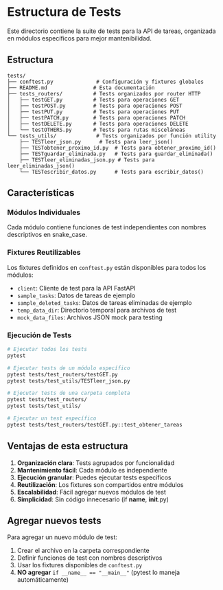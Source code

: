 # Estructura de Tests

Este directorio contiene la suite de tests para la API de tareas, organizada en módulos específicos para mejor mantenibilidad.

## Estructura

```
tests/
├── conftest.py              # Configuración y fixtures globales
├── README.md               # Esta documentación
├── tests_routers/          # Tests organizados por router HTTP
│   ├── testGET.py          # Tests para operaciones GET
│   ├── testPOST.py         # Tests para operaciones POST
│   ├── testPUT.py          # Tests para operaciones PUT
│   ├── testPATCH.py        # Tests para operaciones PATCH
│   ├── testDELETE.py       # Tests para operaciones DELETE
│   └── testOTHERS.py       # Tests para rutas misceláneas
└── tests_utils/             # Tests organizados por función utility
    ├── TESTleer_json.py      # Tests para leer_json()
    ├── TESTobtener_proximo_id.py  # Tests para obtener_proximo_id()
    ├── TESTguardar_eliminada.py   # Tests para guardar_eliminada()
    ├── TESTleer_eliminadas_json.py # Tests para leer_eliminadas_json()
    └── TESTescribir_datos.py      # Tests para escribir_datos()
```

## Características

### Módulos Individuales

Cada módulo contiene funciones de test independientes con nombres descriptivos en snake_case.

### Fixtures Reutilizables

Los fixtures definidos en `conftest.py` están disponibles para todos los módulos:

- `client`: Cliente de test para la API FastAPI
- `sample_tasks`: Datos de tareas de ejemplo
- `sample_deleted_tasks`: Datos de tareas eliminadas de ejemplo
- `temp_data_dir`: Directorio temporal para archivos de test
- `mock_data_files`: Archivos JSON mock para testing

### Ejecución de Tests

```bash
# Ejecutar todos los tests
pytest

# Ejecutar tests de un módulo específico
pytest tests/test_routers/testGET.py
pytest tests/test_utils/TESTleer_json.py

# Ejecutar tests de una carpeta completa
pytest tests/test_routers/
pytest tests/test_utils/

# Ejecutar un test específico
pytest tests/test_routers/testGET.py::test_obtener_tareas
```

## Ventajas de esta estructura

1. **Organización clara**: Tests agrupados por funcionalidad
2. **Mantenimiento fácil**: Cada módulo es independiente
3. **Ejecución granular**: Puedes ejecutar tests específicos
4. **Reutilización**: Los fixtures son compartidos entre módulos
5. **Escalabilidad**: Fácil agregar nuevos módulos de test
6. **Simplicidad**: Sin código innecesario (if **name**, **init**.py)

## Agregar nuevos tests

Para agregar un nuevo módulo de test:

1. Crear el archivo en la carpeta correspondiente
2. Definir funciones de test con nombres descriptivos
3. Usar los fixtures disponibles de `conftest.py`
4. **NO agregar** `if __name__ == "__main__"` (pytest lo maneja automáticamente)

